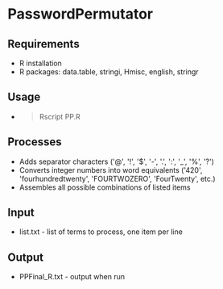 # PasswordPermutator

## Requirements
* R installation
* R packages: data.table, stringi, Hmisc, english, stringr

## Usage
* > Rscript PP.R

## Processes
* Adds separator characters ('@', '!', '$', '-', '.', ':', '_', '%', '?')
* Converts integer numbers into word equivalents ('420', 'fourhundredtwenty', 'FOURTWOZERO', 'FourTwenty', etc.)
* Assembles all possible combinations of listed items

## Input
* list.txt - list of terms to process, one item per line

## Output
* PPFinal_R.txt - output when run
